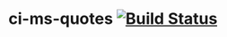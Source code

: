 # ci-ms-quotes [![Build Status](https://travis-ci.org/BangaFlow/ci-ms-quotes.svg?branch=master)](https://travis-ci.org/BangaFlow/ci-ms-quotes)
